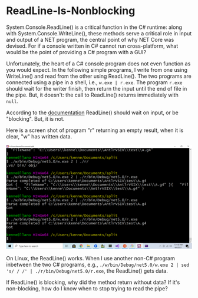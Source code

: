 # ReadLine-Is-Nonblocking
System.Console.ReadLine() is a critical function in the C# runtime: along with System.Console.WriteLine(), these methods serve a critical role
in input and output of a NET program, the central point of why NET Core was devised. For if a console written in C# cannot run cross-platform,
what would be the point of providing a C# program with a GUI?

Unfortunately, the heart of a C# console program does not even function as you would expect. In the following simple programs, I write from
one using WriteLine() and read from the other using ReadLine(). The two programs are connected using a pipe in a shell, i.e.,
`w.exe | r.exe`. The program `r.exe` should wait for the writer finish, then return the input until the end of file in the pipe. But, it doesn't:
the call to ReadLine() returns immediately with `null`.

According to the [documentation](https://docs.microsoft.com/en-us/dotnet/api/system.console.readline?view=net-5.0) ReadLine() should wait on input,
or be "blocking". But, it is not.

Here is a screen shot of program "r" returning an empty result, when it is clear, "w" has written data.

![To err is human, but not for computer](Screenshot%20(27).png)

On Linux, the ReadLine() works. When I use another non-C# program inbetween the two
C# programs, e.g., `./w/bin/Debug/net5.0/w.exe 2 | sed 's/ / /' | ./r/bin/Debug/net5.0/r.exe`,
the ReadLine() gets data.

If ReadLine() is blocking, why did the method return without data? If it's non-blocking, how do I know when to stop trying to read the pipe?
